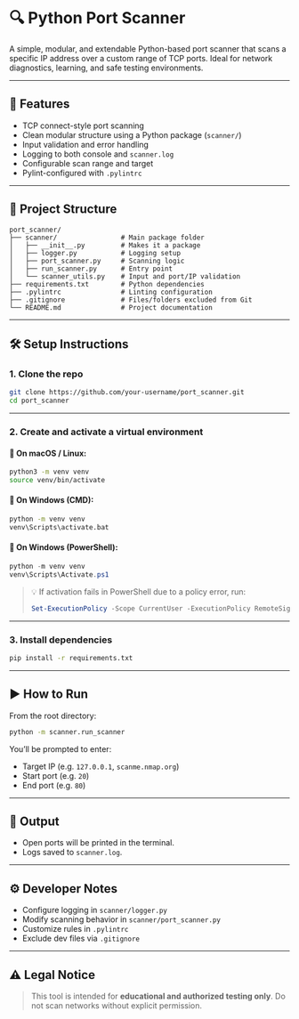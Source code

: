 # 🔍 Python Port Scanner

A simple, modular, and extendable Python-based port scanner that scans a specific IP address over a custom range of TCP ports. Ideal for network diagnostics, learning, and safe testing environments.

---

## 🚀 Features

- TCP connect-style port scanning
- Clean modular structure using a Python package (`scanner/`)
- Input validation and error handling
- Logging to both console and `scanner.log`
- Configurable scan range and target
- Pylint-configured with `.pylintrc`

---

## 📂 Project Structure

```
port_scanner/
├── scanner/                # Main package folder
│   ├── __init__.py         # Makes it a package
│   ├── logger.py           # Logging setup
│   ├── port_scanner.py     # Scanning logic
│   ├── run_scanner.py      # Entry point
│   └── scanner_utils.py    # Input and port/IP validation
├── requirements.txt        # Python dependencies
├── .pylintrc               # Linting configuration
├── .gitignore              # Files/folders excluded from Git
└── README.md               # Project documentation
```

---

## 🛠️ Setup Instructions

### 1. Clone the repo

```bash
git clone https://github.com/your-username/port_scanner.git
cd port_scanner
```

---

### 2. Create and activate a virtual environment

#### 🔹 On **macOS / Linux**:

```bash
python3 -m venv venv
source venv/bin/activate
```

#### 🔹 On **Windows (CMD)**:

```cmd
python -m venv venv
venv\Scripts\activate.bat
```

#### 🔹 On **Windows (PowerShell)**:

```powershell
python -m venv venv
venv\Scripts\Activate.ps1
```

> 💡 If activation fails in PowerShell due to a policy error, run:
> ```powershell
> Set-ExecutionPolicy -Scope CurrentUser -ExecutionPolicy RemoteSigned
> ```

---

### 3. Install dependencies

```bash
pip install -r requirements.txt
```

---

## ▶️ How to Run

From the root directory:

```bash
python -m scanner.run_scanner
```

You’ll be prompted to enter:
- Target IP (e.g. `127.0.0.1`, `scanme.nmap.org`)
- Start port (e.g. `20`)
- End port (e.g. `80`)

---

## 📄 Output

- Open ports will be printed in the terminal.
- Logs saved to `scanner.log`.

---

## ⚙️ Developer Notes

- Configure logging in `scanner/logger.py`
- Modify scanning behavior in `scanner/port_scanner.py`
- Customize rules in `.pylintrc`
- Exclude dev files via `.gitignore`

---

## ⚠️ Legal Notice

> This tool is intended for **educational and authorized testing only**. Do not scan networks without explicit permission.

